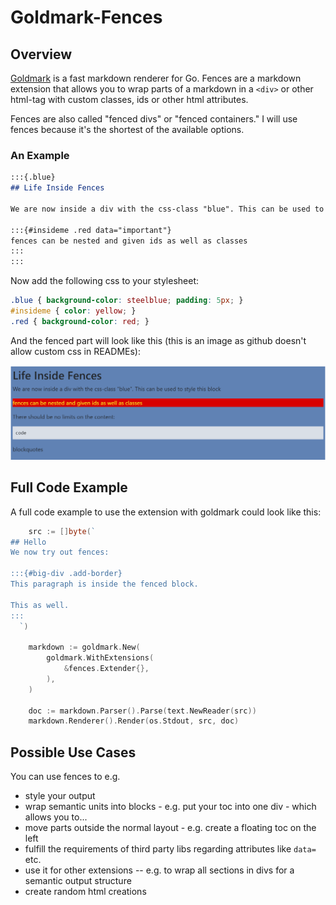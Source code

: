 # Goldmark-Fences

## Overview

[Goldmark](https://github.com/yuin/goldmark) is a fast markdown renderer for Go. Fences are a markdown extension that allows you to wrap parts of a markdown in a `<div>` or other html-tag with custom classes, ids or other html attributes.

Fences are also called "fenced divs" or "fenced containers." I will use fences because it's the shortest of the available options.

### An Example

```markdown
:::{.blue}
## Life Inside Fences

We are now inside a div with the css-class "blue". This can be used to style this block

:::{#insideme .red data="important"}
fences can be nested and given ids as well as classes
:::
:::
```

Now add the following css to your stylesheet:

```css
.blue { background-color: steelblue; padding: 5px; }
#insideme { color: yellow; }
.red { background-color: red; }
```

And the fenced part will look like this (this is an image as github doesn't allow custom css in READMEs):

![](assets/Screenshot%202022-10-14%20001453.png)

## Full Code Example

A full code example to use the extension with goldmark could look like this:

```go
	src := []byte(`
## Hello
We now try out fences:

:::{#big-div .add-border}
This paragraph is inside the fenced block.

This as well.
:::
  `)

	markdown := goldmark.New(
		goldmark.WithExtensions(
			&fences.Extender{},
		),
	)

	doc := markdown.Parser().Parse(text.NewReader(src))
	markdown.Renderer().Render(os.Stdout, src, doc)
```

## Possible Use Cases

You can use fences to e.g.

* style your output
* wrap semantic units into blocks - e.g. put your toc into one div - which allows you to...
* move parts outside the normal layout - e.g. create a floating toc on the left
* fulfill the requirements of third party libs regarding attributes like `data=` etc.
* use it for other extensions -- e.g. to wrap all sections in divs for a semantic output structure
* create random html creations

